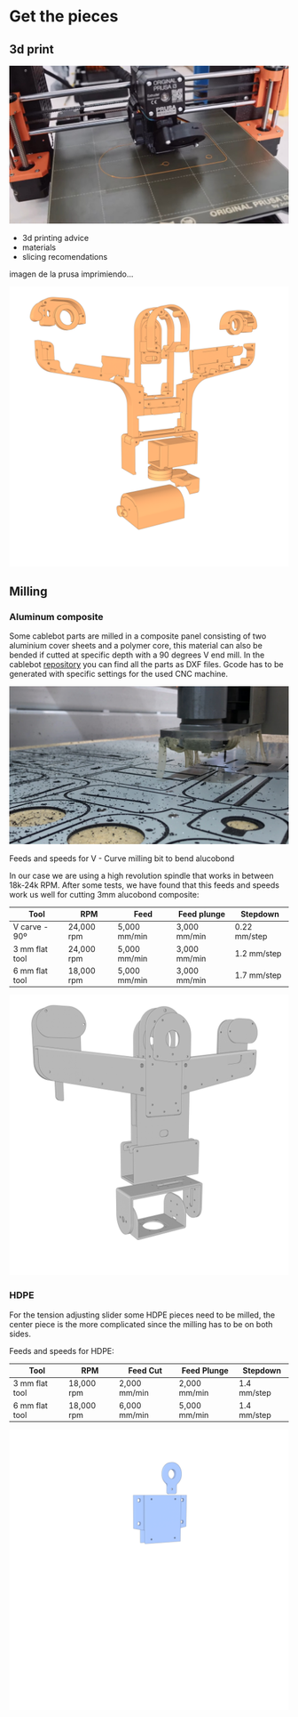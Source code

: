 # Get the pieces

## 3d print

![](/assets/images/farmersDashboard/printing.jpg)

- 3d printing advice
- materials
- slicing recomendations

imagen de la prusa imprimiendo...

![](/assets/images/farmersDashboard/printed_line_orange.png)


## Milling

### Aluminum composite

Some cablebot parts are milled in a composite panel consisting of two aluminium cover sheets and a polymer core, this material can also be bended if cutted at specific depth with a 90 degrees V end mill. In the cablebot [repository](https://github.com/romi/romi-cablebot/tree/main/Hardware/Milled-Alucobond) you can find all the parts as DXF files. Gcode has to be generated with specific settings for the used CNC machine.

![](/assets/images/farmersDashboard/milling_.jpg)

Feeds and speeds for V - Curve milling bit to bend alucobond

In our case we are using a high revolution spindle that works in between 18k-24k RPM. After some tests, we have found that this feeds and speeds work us well for cutting 3mm alucobond composite:

| Tool 			 | RPM        | Feed         | Feed plunge   | Stepdown     |
| ---------------| ---------- | ------------ | ------------- | ------------ |
| V carve - 90º  | 24,000 rpm | 5,000 mm/min | 3,000 mm/min  | 0.22 mm/step |
| 3 mm flat tool | 24,000 rpm | 5,000 mm/min | 3,000 mm/min  | 1.2 mm/step  |
| 6 mm flat tool | 18,000 rpm | 5,000 mm/min | 3,000 mm/min  | 1.7 mm/step  |

![](/assets/images/farmersDashboard/alucobond_line_grey.png)


### HDPE

For the tension adjusting slider some HDPE pieces need to be milled, the center piece is the more complicated since the milling has to be on both sides.

Feeds and speeds for HDPE:

| Tool           | RPM        | Feed Cut     | Feed Plunge  | Stepdown    |
| -------------- | ---------- | ------------ | ------------ | ----------- |
| 3 mm flat tool | 18,000 rpm | 2,000 mm/min | 2,000 mm/min | 1.4 mm/step |
| 6 mm flat tool | 18,000 rpm | 6,000 mm/min | 5,000 mm/min | 1.4 mm/step |

![](/assets/images/farmersDashboard/HDPE_line_blue.png)

